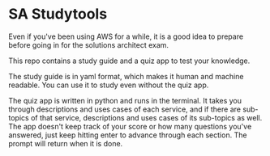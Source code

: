 # SA Studytools

Even if you've been using AWS for a while, it is a good idea to prepare before going in for the solutions architect exam.

This repo contains a study guide and a quiz app to test your knowledge.

The study guide is in yaml format, which makes it human and machine readable. You can use it to study even without the quiz app.

The quiz app is written in python and runs in the terminal. It takes you through descriptions and uses cases of each service, and if there are sub-topics of that service, descriptions and uses cases of its sub-topics as well. The app doesn't keep track of your score or how many questions you've answered, just keep hitting enter to advance through each section. The prompt will return when it is done.
